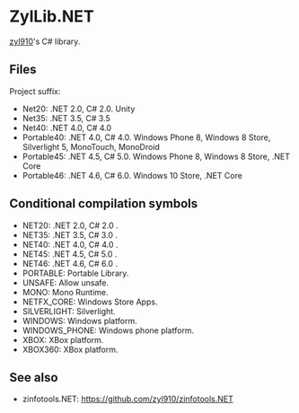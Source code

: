ZylLib.NET
==========

[zyl910](https://github.com/zyl910)'s C# library.

## Files

Project suffix:

- Net20: .NET 2.0, C# 2.0. Unity
- Net35: .NET 3.5, C# 3.5
- Net40: .NET 4.0, C# 4.0
- Portable40: .NET 4.0, C# 4.0. Windows Phone 8, Windows 8 Store, Silverlight 5, MonoTouch, MonoDroid
- Portable45: .NET 4.5, C# 5.0. Windows Phone 8, Windows 8 Store, .NET Core
- Portable46: .NET 4.6, C# 6.0. Windows 10 Store, .NET Core

## Conditional compilation symbols

* NET20: .NET 2.0, C# 2.0 .
* NET35: .NET 3.5, C# 3.0 .
* NET40: .NET 4.0, C# 4.0 .
* NET45: .NET 4.5, C# 5.0 .
* NET46: .NET 4.6, C# 6.0 .
* PORTABLE: Portable Library.
* UNSAFE: Allow unsafe.
* MONO: Mono Runtime.
* NETFX_CORE: Windows Store Apps.
* SILVERLIGHT: Silverlight.
* WINDOWS: Windows platform.
* WINDOWS_PHONE: Windows phone platform.
* XBOX: XBox platform.
* XBOX360: XBox platform.


## See also

* zinfotools.NET: https://github.com/zyl910/zinfotools.NET


